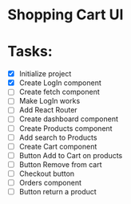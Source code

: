 # Shopping Cart UI

# Tasks: 
  - [X] Initialize project
  - [X] Create LogIn component
  - [ ] Create fetch component
  - [ ] Make LogIn works
  - [ ] Add React Router
  - [ ] Create dashboard component
  - [ ] Create Products component
  - [ ] Add search to Products
  - [ ] Create Cart component
  - [ ] Button Add to Cart on products
  - [ ] Button Remove from cart
  - [ ] Checkout button
  - [ ] Orders component
  - [ ] Button return a product
